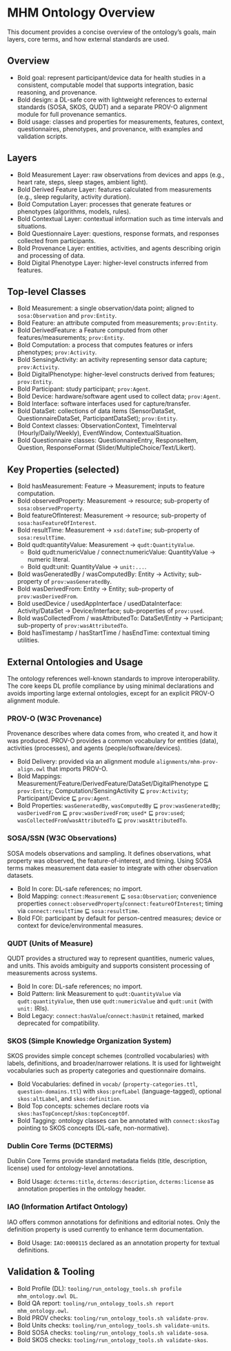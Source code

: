 # MHM Ontology Overview

This document provides a concise overview of the ontology’s goals, main layers, core terms, and how external standards are used.

## Overview

- Bold goal: represent participant/device data for health studies in a consistent, computable model that supports integration, basic reasoning, and provenance.
- Bold design: a DL-safe core with lightweight references to external standards (SOSA, SKOS, QUDT) and a separate PROV-O alignment module for full provenance semantics.
- Bold usage: classes and properties for measurements, features, context, questionnaires, phenotypes, and provenance, with examples and validation scripts.

## Layers

- Bold Measurement Layer: raw observations from devices and apps (e.g., heart rate, steps, sleep stages, ambient light).
- Bold Derived Feature Layer: features calculated from measurements (e.g., sleep regularity, activity duration).
- Bold Computation Layer: processes that generate features or phenotypes (algorithms, models, rules).
- Bold Contextual Layer: contextual information such as time intervals and situations.
- Bold Questionnaire Layer: questions, response formats, and responses collected from participants.
- Bold Provenance Layer: entities, activities, and agents describing origin and processing of data.
- Bold Digital Phenotype Layer: higher-level constructs inferred from features.

## Top-level Classes

- Bold Measurement: a single observation/data point; aligned to `sosa:Observation` and `prov:Entity`.
- Bold Feature: an attribute computed from measurements; `prov:Entity`.
- Bold DerivedFeature: a Feature computed from other features/measurements; `prov:Entity`.
- Bold Computation: a process that computes features or infers phenotypes; `prov:Activity`.
- Bold SensingActivity: an activity representing sensor data capture; `prov:Activity`.
- Bold DigitalPhenotype: higher-level constructs derived from features; `prov:Entity`.
- Bold Participant: study participant; `prov:Agent`.
- Bold Device: hardware/software agent used to collect data; `prov:Agent`.
- Bold Interface: software interfaces used for capture/transfer.
- Bold DataSet: collections of data items (SensorDataSet, QuestionnaireDataSet, ParticipantDataSet); `prov:Entity`.
- Bold Context classes: ObservationContext, TimeInterval (Hourly/Daily/Weekly), EventWindow, ContextualSituation.
- Bold Questionnaire classes: QuestionnaireEntry, ResponseItem, Question, ResponseFormat (Slider/MultipleChoice/Text/Likert).

## Key Properties (selected)

- Bold hasMeasurement: Feature → Measurement; inputs to feature computation.
- Bold observedProperty: Measurement → resource; sub-property of `sosa:observedProperty`.
- Bold featureOfInterest: Measurement → resource; sub-property of `sosa:hasFeatureOfInterest`.
- Bold resultTime: Measurement → `xsd:dateTime`; sub-property of `sosa:resultTime`.
- Bold qudt:quantityValue: Measurement → `qudt:QuantityValue`.
  - Bold qudt:numericValue / connect:numericValue: QuantityValue → numeric literal.
  - Bold qudt:unit: QuantityValue → `unit:...`.
- Bold wasGeneratedBy / wasComputedBy: Entity → Activity; sub-property of `prov:wasGeneratedBy`.
- Bold wasDerivedFrom: Entity → Entity; sub-property of `prov:wasDerivedFrom`.
- Bold usedDevice / usedAppInterface / usedDataInterface: Activity/DataSet → Device/Interface; sub-properties of `prov:used`.
- Bold wasCollectedFrom / wasAttributedTo: DataSet/Entity → Participant; sub-property of `prov:wasAttributedTo`.
- Bold hasTimestamp / hasStartTime / hasEndTime: contextual timing utilities.

## External Ontologies and Usage

The ontology references well-known standards to improve interoperability. The core keeps DL profile compliance by using minimal declarations and avoids importing large external ontologies, except for an explicit PROV-O alignment module.

### PROV-O (W3C Provenance)

Provenance describes where data comes from, who created it, and how it was produced. PROV-O provides a common vocabulary for entities (data), activities (processes), and agents (people/software/devices).

- Bold Delivery: provided via an alignment module `alignments/mhm-prov-align.owl` that imports PROV-O.
- Bold Mappings: Measurement/Feature/DerivedFeature/DataSet/DigitalPhenotype ⊑ `prov:Entity`; Computation/SensingActivity ⊑ `prov:Activity`; Participant/Device ⊑ `prov:Agent`.
- Bold Properties: `wasGeneratedBy`, `wasComputedBy` ⊑ `prov:wasGeneratedBy`; `wasDerivedFrom` ⊑ `prov:wasDerivedFrom`; `used*` ⊑ `prov:used`; `wasCollectedFrom`/`wasAttributedTo` ⊑ `prov:wasAttributedTo`.

### SOSA/SSN (W3C Observations)

SOSA models observations and sampling. It defines observations, what property was observed, the feature-of-interest, and timing. Using SOSA terms makes measurement data easier to integrate with other observation datasets.

- Bold In core: DL-safe references; no import.
- Bold Mapping: `connect:Measurement` ⊑ `sosa:Observation`; convenience properties `connect:observedProperty`/`connect:featureOfInterest`; timing via `connect:resultTime` ⊑ `sosa:resultTime`.
- Bold FOI: participant by default for person-centred measures; device or context for device/environmental measures.

### QUDT (Units of Measure)

QUDT provides a structured way to represent quantities, numeric values, and units. This avoids ambiguity and supports consistent processing of measurements across systems.

- Bold In core: DL-safe references; no import.
- Bold Pattern: link Measurement to `qudt:QuantityValue` via `qudt:quantityValue`, then use `qudt:numericValue` and `qudt:unit` (with `unit:` IRIs).
- Bold Legacy: `connect:hasValue`/`connect:hasUnit` retained, marked deprecated for compatibility.

### SKOS (Simple Knowledge Organization System)

SKOS provides simple concept schemes (controlled vocabularies) with labels, definitions, and broader/narrower relations. It is used for lightweight vocabularies such as property categories and questionnaire domains.

- Bold Vocabularies: defined in `vocab/` (`property-categories.ttl`, `question-domains.ttl`) with `skos:prefLabel` (language-tagged), optional `skos:altLabel`, and `skos:definition`.
- Bold Top concepts: schemes declare roots via `skos:hasTopConcept`/`skos:topConceptOf`.
- Bold Tagging: ontology classes can be annotated with `connect:skosTag` pointing to SKOS concepts (DL-safe, non-normative).

### Dublin Core Terms (DCTERMS)

Dublin Core Terms provide standard metadata fields (title, description, license) used for ontology-level annotations.

- Bold Usage: `dcterms:title`, `dcterms:description`, `dcterms:license` as annotation properties in the ontology header.

### IAO (Information Artifact Ontology)

IAO offers common annotations for definitions and editorial notes. Only the definition property is used currently to enhance term documentation.

- Bold Usage: `IAO:0000115` declared as an annotation property for textual definitions.

## Validation & Tooling

- Bold Profile (DL): `tooling/run_ontology_tools.sh profile mhm_ontology.owl DL`.
- Bold QA report: `tooling/run_ontology_tools.sh report mhm_ontology.owl`.
- Bold PROV checks: `tooling/run_ontology_tools.sh validate-prov`.
- Bold Units checks: `tooling/run_ontology_tools.sh validate-units`.
- Bold SOSA checks: `tooling/run_ontology_tools.sh validate-sosa`.
- Bold SKOS checks: `tooling/run_ontology_tools.sh validate-skos`.
